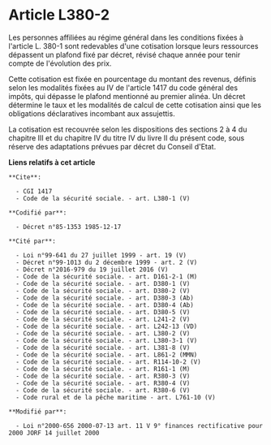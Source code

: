 # Article L380-2

Les personnes affiliées au régime général dans les conditions fixées à l'article L. 380-1 sont redevables d'une cotisation
lorsque leurs ressources dépassent un plafond fixé par décret, révisé chaque année pour tenir compte de l'évolution des prix.

Cette cotisation est fixée en pourcentage du montant des revenus, définis selon les modalités fixées au IV de l'article 1417
du code général des impôts, qui dépasse le plafond mentionné au premier alinéa. Un décret détermine le taux et les modalités
de calcul de cette cotisation ainsi que les obligations déclaratives incombant aux assujettis.

La cotisation est recouvrée selon les dispositions des sections 2 à 4 du chapitre III et du chapitre IV du titre IV du livre
II du présent code, sous réserve des adaptations prévues par décret du Conseil d'Etat.

**Liens relatifs à cet article**

	**Cite**:

	  - CGI 1417
	  - Code de la sécurité sociale. - art. L380-1 (V)

	**Codifié par**:

	  - Décret n°85-1353 1985-12-17

	**Cité par**:

	  - Loi n°99-641 du 27 juillet 1999 - art. 19 (V)
	  - Décret n°99-1013 du 2 décembre 1999 - art. 2 (V)
	  - Décret n°2016-979 du 19 juillet 2016 (V)
	  - Code de la sécurité sociale. - art. D161-2-1 (M)
	  - Code de la sécurité sociale. - art. D380-1 (V)
	  - Code de la sécurité sociale. - art. D380-2 (V)
	  - Code de la sécurité sociale. - art. D380-3 (Ab)
	  - Code de la sécurité sociale. - art. D380-4 (Ab)
	  - Code de la sécurité sociale. - art. D380-5 (V)
	  - Code de la sécurité sociale. - art. L241-2 (V)
	  - Code de la sécurité sociale. - art. L242-13 (VD)
	  - Code de la sécurité sociale. - art. L380-2 (V)
	  - Code de la sécurité sociale. - art. L380-3-1 (V)
	  - Code de la sécurité sociale. - art. L381-8 (V)
	  - Code de la sécurité sociale. - art. L861-2 (MMN)
	  - Code de la sécurité sociale. - art. R114-10-2 (V)
	  - Code de la sécurité sociale. - art. R161-1 (M)
	  - Code de la sécurité sociale. - art. R380-3 (V)
	  - Code de la sécurité sociale. - art. R380-4 (V)
	  - Code de la sécurité sociale. - art. R380-6 (V)
	  - Code rural et de la pêche maritime - art. L761-10 (V)

	**Modifié par**:

	  - Loi n°2000-656 2000-07-13 art. 11 V 9° finances rectificative pour 2000 JORF 14 juillet 2000
